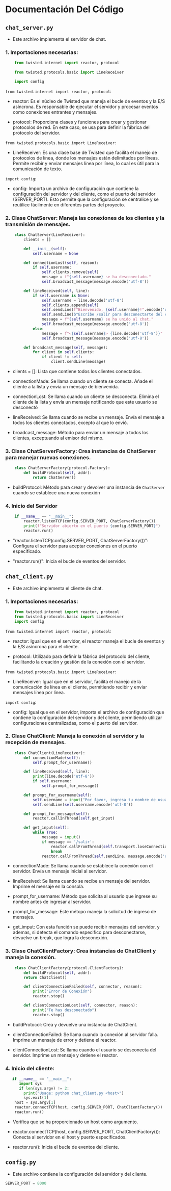 # Documentación Del Código

## `chat_server.py`
  
- Este archivo implementa el servidor de chat.

### 1. Importaciones necesarias:

```python
    from twisted.internet import reactor, protocol
    
    from twisted.protocols.basic import LineReceiver

    import config
```

`from twisted.internet import reactor, protocol`:

- reactor: Es el núcleo de Twisted que maneja el bucle de eventos y la E/S asíncrona. Es responsable de ejecutar el servidor y procesar eventos como conexiones entrantes y mensajes.

- protocol: Proporciona clases y funciones para crear y gestionar protocolos de red. En este caso, se usa para definir la fábrica del protocolo del servidor.


`from twisted.protocols.basic import LineReceiver`:

- LineReceiver: Es una clase base de Twisted que facilita el manejo de protocolos de línea, donde los mensajes están delimitados por líneas. Permite recibir y enviar mensajes línea por línea, lo cual es útil para la comunicación de texto.


`import config`:

- config: Importa un archivo de configuración que contiene la configuración del servidor y del cliente, como el puerto del servidor (SERVER_PORT). Esto permite que la configuración se centralice y se reutilice fácilmente en diferentes partes del proyecto.

### 2. Clase ChatServer: Maneja las conexiones de los clientes y la transmisión de mensajes.

```python
    class ChatServer(LineReceiver):
        clients = []

        def __init__(self):
            self.username = None

        def connectionLost(self, reason):
            if self.username:
                self.clients.remove(self)
                message = f"{self.username} se ha desconectado."
                self.broadcast_message(message.encode('utf-8'))

        def lineReceived(self, line):
            if self.username is None:
                self.username = line.decode('utf-8')
                self.clients.append(self)
                self.sendLine(f"Bienvenido, {self.username}!".encode('utf-8'))
                self.sendLine(b"Escribe /salir para desconectarte del chat.")
                message = f"{self.username} se ha unido al chat."
                self.broadcast_message(message.encode('utf-8'))
            else:
                message = f"<{self.username}> {line.decode('utf-8')}"
                self.broadcast_message(message.encode('utf-8'))

        def broadcast_message(self, message):
            for client in self.clients:
                if client != self:
                    client.sendLine(message)
```

                
- clients = []: Lista que contiene todos los clientes conectados.
  
- connectionMade: Se llama cuando un cliente se conecta. Añade el cliente a la lista y envía un mensaje de bienvenida.

- connectionLost: Se llama cuando un cliente se desconecta. Elimina el cliente de la lista y envía un mensaje notificando que este usuario se desconectó

- lineReceived: Se llama cuando se recibe un mensaje. Envía el mensaje a todos los clientes conectados, excepto al que lo envió.

- broadcast_message: Método para enviar un mensaje a todos los clientes, exceptuando al emisor del mismo.

### 3. Clase ChatServerFactory: Crea instancias de ChatServer para manejar nuevas conexiones.

```python 
    class ChatServerFactory(protocol.Factory):
        def buildProtocol(self, addr):
            return ChatServer()
```

- buildProtocol: Método para crear y devolver una instancia de `ChatServer` cuando se establece una nueva conexión

### 4. Inicio del Servidor

```python
    if __name__ == "__main__":
        reactor.listenTCP(config.SERVER_PORT, ChatServerFactory())
        print(f"Servidor abierto en el puerto {config.SERVER_PORT}")
        reactor.run()
```
- "reactor.listenTCP(config.SERVER_PORT, ChatServerFactory())": Configura el servidor para aceptar conexiones en el puerto especificado.

- "reactor.run()": Inicia el bucle de eventos del servidor.
  

##  `chat_client.py`
  
- Este archivo implementa el cliente de chat.

### 1. Importaciones necesarias:

```python
    from twisted.internet import reactor, protocol
    from twisted.protocols.basic import LineReceiver
    import config

```

`from twisted.internet import reactor, protocol`:

- reactor: Igual que en el servidor, el reactor maneja el bucle de eventos y la E/S asíncrona para el cliente.

- protocol: Utilizado para definir la fábrica del protocolo del cliente, facilitando la creación y gestión de la conexión con el servidor.

  
`from twisted.protocols.basic import LineReceiver`: 

- LineReceiver: Igual que en el servidor, facilita el manejo de la comunicación de línea en el cliente, permitiendo recibir y enviar mensajes línea por línea.

`import config`:

- config: Igual que en el servidor, importa el archivo de configuración que contiene la configuración del servidor y del cliente, permitiendo utilizar configuraciones centralizadas, como el puerto del servidor.



### 2. Clase ChatClient: Maneja la conexión al servidor y la recepción de mensajes.

```python
    class ChatClient(LineReceiver):
        def connectionMade(self):
            self.prompt_for_username()

        def lineReceived(self, line):
            print(line.decode('utf-8'))
            if self.username:
                self.prompt_for_message()

        def prompt_for_username(self):
            self.username = input("Por favor, ingresa tu nombre de usuario: ")
            self.sendLine(self.username.encode('utf-8'))

        def prompt_for_message(self):
            reactor.callInThread(self.get_input)

        def get_input(self):
            while True:
                message = input()
                if message == '/salir':
                    reactor.callFromThread(self.transport.loseConnection)
                    break
                reactor.callFromThread(self.sendLine, message.encode('utf-8'))


```

- connectionMade: Se llama cuando se establece la conexión con el servidor. Envía un mensaje inicial al servidor.

- lineReceived: Se llama cuando se recibe un mensaje del servidor. Imprime el mensaje en la consola.

- prompt_for_username: Método que solicita al usuario que ingrese su nombre antes de ingresar al servidor.

- prompt_for_message: Este métopo maneja la solicitud de ingreso de mensajes.

- get_imput: Con esta función se puede recibir mensajes del servidor, y ademas, si detecta el comando especifico para desconectarse, devuelve un break, que logra la desconexión.


### 3. Clase ChatClientFactory: Crea instancias de ChatClient y maneja la conexión.

```python
    class ChatClientFactory(protocol.ClientFactory):
        def buildProtocol(self, addr):
        return ChatClient()

        def clientConnectionFailed(self, connector, reason):
            print("Error de Conexión")
            reactor.stop()

        def clientConnectionLost(self, connector, reason):
            print("Te has desconectado")
            reactor.stop()

```

- buildProtocol: Crea y devuelve una instancia de ChatClient.
  
- clientConnectionFailed: Se llama cuando la conexión al servidor falla. Imprime un mensaje de error y detiene el reactor.

- clientConnectionLost: Se llama cuando el usuario se desconecta del servidor. Imprime un mensaje y detiene el reactor.


### 4. Inicio del cliente:

```python
   if __name__ == "__main__":
      import sys
      if len(sys.argv) != 2:
        print("Usage: python chat_client.py <host>")
        sys.exit(1)
    host = sys.argv[1]
    reactor.connectTCP(host, config.SERVER_PORT, ChatClientFactory())
    reactor.run()
```

- Verifica que se ha proporcionado un host como argumento.

- reactor.connectTCP(host, config.SERVER_PORT, ChatClientFactory()): Conecta al servidor en el host y puerto especificados.

- reactor.run(): Inicia el bucle de eventos del cliente.


## `config.py`

- Este archivo contiene la configuración del servidor y del cliente.

```python
SERVER_PORT = 8000
```
